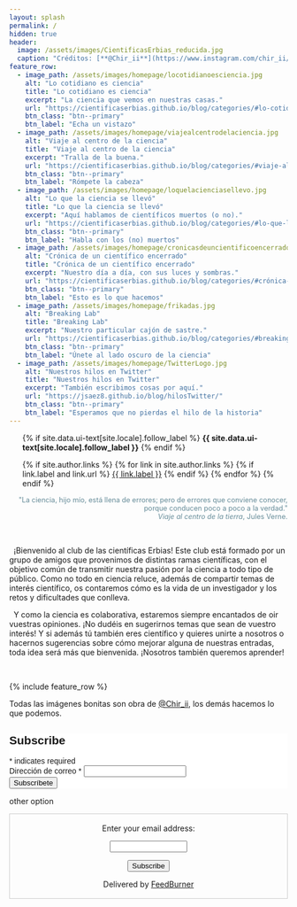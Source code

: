 ```yaml
---
layout: splash
permalink: /
hidden: true
header:
  image: /assets/images/CientificasErbias_reducida.jpg
  caption: "Créditos: [**@Chir_ii**](https://www.instagram.com/chir_ii/?hl=en)"
feature_row:
  - image_path: /assets/images/homepage/locotidianoesciencia.jpg
    alt: "Lo cotidiano es ciencia"
    title: "Lo cotidiano es ciencia"
    excerpt: "La ciencia que vemos en nuestras casas."
    url: "https://cientificaserbias.github.io/blog/categories/#lo-cotidiano-es-ciencia"
    btn_class: "btn--primary"
    btn_label: "Echa un vistazo"
  - image_path: /assets/images/homepage/viajealcentrodelaciencia.jpg
    alt: "Viaje al centro de la ciencia"
    title: "Viaje al centro de la ciencia"
    excerpt: "Tralla de la buena."
    url: "https://cientificaserbias.github.io/blog/categories/#viaje-al-centro-de-la-ciencia"
    btn_class: "btn--primary"
    btn_label: "Rómpete la cabeza"
  - image_path: /assets/images/homepage/loquelacienciasellevo.jpg
    alt: "Lo que la ciencia se llevó"
    title: "Lo que la ciencia se llevó"
    excerpt: "Aquí hablamos de científicos muertos (o no)."
    url: "https://cientificaserbias.github.io/blog/categories/#lo-que-la-ciencia-se-llevó"
    btn_class: "btn--primary"
    btn_label: "Habla con los (no) muertos"
  - image_path: /assets/images/homepage/cronicasdeuncientificoencerrado.jpg
    alt: "Crónica de un científico encerrado"
    title: "Crónica de un científico encerrado"
    excerpt: "Nuestro día a día, con sus luces y sombras."
    url: "https://cientificaserbias.github.io/blog/categories/#crónica-de-un-científico-encerrado"
    btn_class: "btn--primary"
    btn_label: "Esto es lo que hacemos"  
  - image_path: /assets/images/homepage/frikadas.jpg
    alt: "Breaking Lab"
    title: "Breaking Lab"
    excerpt: "Nuestro particular cajón de sastre."
    url: "https://cientificaserbias.github.io/blog/categories/#breaking-lab"
    btn_class: "btn--primary"
    btn_label: "Únete al lado oscuro de la ciencia"  
  - image_path: /assets/images/homepage/TwitterLogo.jpg
    alt: "Nuestros hilos en Twitter"
    title: "Nuestros hilos en Twitter"
    excerpt: "También escribimos cosas por aquí."
    url: "https://jsaez8.github.io/blog/hilosTwitter/"
    btn_class: "btn--primary"
    btn_label: "Esperamos que no pierdas el hilo de la historia"  
---
```

<ul class="social-icons">
  {% if site.data.ui-text[site.locale].follow_label %}
    <strong>{{ site.data.ui-text[site.locale].follow_label }}</strong>
  {% endif %}

  {% if site.author.links %}
    {% for link in site.author.links %}
      {% if link.label and link.url %}
        <a href="{{ link.url }}" rel="nofollow noopener noreferrer"><i class="{{ link.icon | default: 'fas fa-link' }}" aria-hidden="true"></i> {{ link.label }}</a>
      {% endif %}
    {% endfor %}
  {% endif %} 
</ul>


   <div style="text-align: right;color:#668c99; font-size:0.9em;">"La ciencia, hijo mío, está llena de errores; pero de errores que conviene conocer, porque conducen poco a poco a la verdad."<br>
 <i>Viaje al centro de la tierra</i>, Jules Verne.</div>
  
&nbsp;
<html>
<head>
<style>

div.ex2 {
  width: 70%;
  margin-left: auto;
  margin-right: auto;
}
</style>
</head>
<body>

<div class="ex2"><p>&nbsp;&nbsp;¡Bienvenido al club de las científicas Erbias! Este club está formado por un grupo de amigos que provenimos de distintas ramas científicas, con el objetivo común de transmitir nuestra pasión por la ciencia a todo tipo de público. Como no todo en ciencia reluce, además de compartir temas de interés científico, os contaremos cómo es la vida de un investigador y los retos y dificultades que conlleva.</p>
 
<p>&nbsp;&nbsp;Y como la ciencia es colaborativa, estaremos siempre encantados de oir vuestras opiniones. ¡No dudéis en sugerirnos temas que sean de vuestro interés! Y si además tú también eres científico y quieres unirte a nosotros o hacernos sugerencias sobre cómo mejorar alguna de nuestras entradas, toda idea será más que bienvenida. ¡Nosotros también queremos aprender!</p>
</div>

</body>
  
&nbsp;

{% include feature_row %}


Todas las imágenes bonitas son obra de <a href="https://www.instagram.com/chir_ii/?hl=en" target="_blank">@Chir_ii</a>, los demás hacemos lo que podemos.


<!-- Begin Mailchimp Signup Form -->
<link href="//cdn-images.mailchimp.com/embedcode/classic-10_7.css" rel="stylesheet" type="text/css">
<style type="text/css">
	#mc_embed_signup{background:#fff; clear:left; font:14px Helvetica,Arial,sans-serif; }
	/* Add your own Mailchimp form style overrides in your site stylesheet or in this style block.
	   We recommend moving this block and the preceding CSS link to the HEAD of your HTML file. */
</style>
<div id="mc_embed_signup">
<form action="https://hotmail.us7.list-manage.com/subscribe/post?u=6aaca36ebd40848c971dd275c&amp;id=05c458c4c8" method="post" id="mc-embedded-subscribe-form" name="mc-embedded-subscribe-form" class="validate" target="_blank" novalidate>
    <div id="mc_embed_signup_scroll">
	<h2>Subscribe</h2>
<div class="indicates-required"><span class="asterisk">*</span> indicates required</div>
<div class="mc-field-group">
	<label for="mce-EMAIL">Dirección de correo  <span class="asterisk">*</span>
</label>
	<input type="email" value="" name="EMAIL" class="required email" id="mce-EMAIL">
</div>
	<div id="mce-responses" class="clear">
		<div class="response" id="mce-error-response" style="display:none"></div>
		<div class="response" id="mce-success-response" style="display:none"></div>
	</div>    <!-- real people should not fill this in and expect good things - do not remove this or risk form bot signups-->
    <div style="position: absolute; left: -5000px;" aria-hidden="true"><input type="text" name="b_6aaca36ebd40848c971dd275c_05c458c4c8" tabindex="-1" value=""></div>
    <div class="clear"><input type="submit" value="Subscríbete" name="subscribe" id="mc-embedded-subscribe" class="button"></div>
    </div>
</form>
</div>
<!--End mc_embed_signup-->


other option
<form style="border:1px solid #ccc;padding:3px;text-align:center;" action="https://feedburner.google.com/fb/a/mailverify" method="post" target="popupwindow" onsubmit="window.open('https://feedburner.google.com/fb/a/mailverify?uri=probando1413251', 'popupwindow', 'scrollbars=yes,width=550,height=520');return true"><p>Enter your email address:</p><p><input type="text" style="width:140px" name="email"/></p><input type="hidden" value="probando1413251" name="uri"/><input type="hidden" name="loc" value="es_ES"/><input type="submit" value="Subscribe" /><p>Delivered by <a href="https://feedburner.google.com" target="_blank">FeedBurner</a></p></form>
